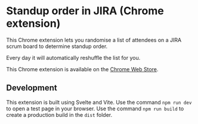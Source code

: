 # Standup order in JIRA (Chrome extension)

This Chrome extension lets you randomise a list of attendees on a JIRA scrum board to determine standup order.

Every day it will automatically reshuffle the list for you.

This Chrome extension is available on the [Chrome Web Store](https://chrome.google.com/webstore/detail/standup-order-in-jira/fnhgeigmbcphhhcffnbedlhkfodhoail).

## Development

This extension is built using Svelte and Vite. Use the command `npm run dev` to open a test page in your browser. Use the command `npm run build` to create a production build in the `dist` folder.
